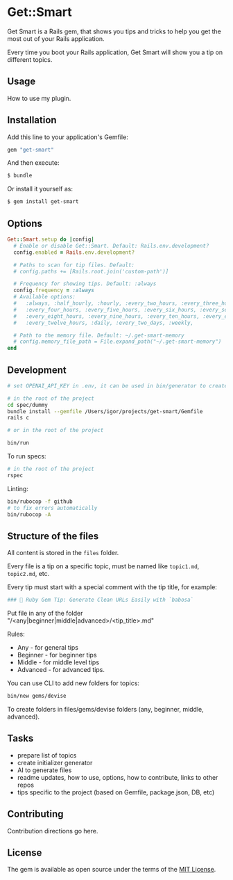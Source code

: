 # Get::Smart

Get Smart is a Rails gem, that shows you tips and tricks to help you get the most out of your Rails application.

Every time you boot your Rails application, Get Smart will show you a tip on different topics.

## Usage
How to use my plugin.

## Installation
Add this line to your application's Gemfile:

```ruby
gem "get-smart"
```

And then execute:
```bash
$ bundle
```

Or install it yourself as:
```bash
$ gem install get-smart
```

## Options

```ruby
Get::Smart.setup do |config|
  # Enable or disable Get::Smart. Default: Rails.env.development?
  config.enabled = Rails.env.development?

  # Paths to scan for tip files. Default:
  # config.paths += [Rails.root.join('custom-path')]

  # Frequency for showing tips. Default: :always
  config.frequency = :always
  # Available options:
  #   :always, :half_hourly, :hourly, :every_two_hours, :every_three_hours,
  #   :every_four_hours, :every_five_hours, :every_six_hours, :every_seven_hours,
  #   :every_eight_hours, :every_nine_hours, :every_ten_hours, :every_eleven_hours,
  #   :every_twelve_hours, :daily, :every_two_days, :weekly,

  # Path to the memory file. Default: ~/.get-smart-memory
  # config.memory_file_path = File.expand_path("~/.get-smart-memory")
end
```

## Development

```bash
# set OPENAI_API_KEY in .env, it can be used in bin/generator to create new tips. See source of bin/generator for more details.

# in the root of the project
cd spec/dummy
bundle install --gemfile /Users/igor/projects/get-smart/Gemfile
rails c

# or in the root of the project

bin/run
```

To run specs:

```bash
# in the root of the project
rspec
```

Linting:

```bash
bin/rubocop -f github
# to fix errors automatically
bin/rubocop -A
```

## Structure of the files

All content is stored in the `files` folder.

Every file is a tip on a specific topic, must be named like `topic1.md`, `topic2.md`, etc.

Every tip must start with a special comment with the tip title, for example:

```ruby
### 💎 Ruby Gem Tip: Generate Clean URLs Easily with `babosa`
```

Put file in any of the folder "<folder>/<any|beginner|middle|advanced>/<tip_title>.md"

Rules:

- Any - for general tips
- Beginner - for beginner tips
- Middle - for middle level tips
- Advanced - for advanced tips.

You can use CLI to add new folders for topics:

```bash
bin/new gems/devise
```

To create folders in files/gems/devise folders (any, beginner, middle, advanced).

## Tasks

- prepare list of topics
- create initializer generator
- AI to generate files
- readme updates, how to use, options, how to contribute, links to other repos
- tips specific to the project (based on Gemfile, package.json, DB, etc)

## Contributing
Contribution directions go here.

## License
The gem is available as open source under the terms of the [MIT License](https://opensource.org/licenses/MIT).
